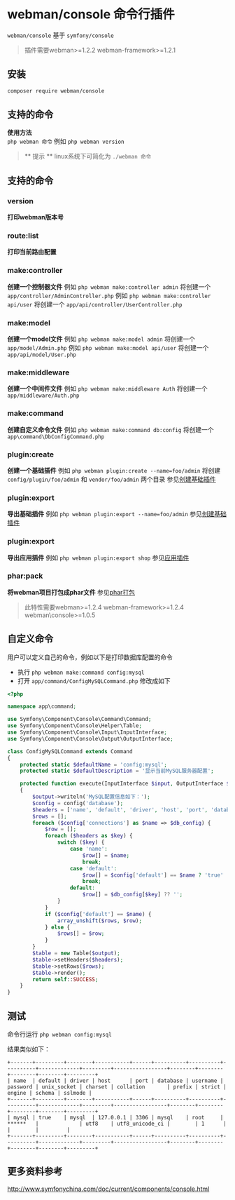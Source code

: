 # webman/console 命令行插件

`webman/console` 基于 `symfony/console`

> 插件需要webman>=1.2.2 webman-framework>=1.2.1

## 安装
 
```sh
composer require webman/console
```

## 支持的命令
**使用方法**  
`php webman 命令`
例如 `php webman version`  

> ** 提示 **
> linux系统下可简化为 `./webman 命令`

## 支持的命令
### version
**打印webman版本号**

### route:list
**打印当前路由配置**

### make:controller
**创建一个控制器文件** 
例如 `php webman make:controller admin` 将创建一个 `app/controller/AdminController.php`
例如 `php webman make:controller api/user` 将创建一个 `app/api/controller/UserController.php`

### make:model
**创建一个model文件**
例如 `php webman make:model admin` 将创建一个 `app/model/Admin.php`
例如 `php webman make:model api/user` 将创建一个 `app/api/model/User.php`

### make:middleware
**创建一个中间件文件**
例如 `php webman make:middleware Auth` 将创建一个 `app/middleware/Auth.php`

### make:command
**创建自定义命令文件**
例如 `php webman make:command db:config` 将创建一个 `app\command\DbConfigCommand.php`

### plugin:create
**创建一个基础插件**
例如 `php webman plugin:create --name=foo/admin` 将创建`config/plugin/foo/admin` 和 `vendor/foo/admin` 两个目录
参见[创建基础插件](/doc/webman/plugin/create.html)

### plugin:export
**导出基础插件**
例如 `php webman plugin:export --name=foo/admin` 
参见[创建基础插件](/doc/webman/plugin/create.html)

### plugin:export
**导出应用插件**
例如 `php webman plugin:export shop`
参见[应用插件](/doc/webman/plugin/app.html)

### phar:pack
**将webman项目打包成phar文件**
参见[phar打包](/doc/webman/others/phar.html)
> 此特性需要webman>=1.2.4 webman-framework>=1.2.4 webman\console>=1.0.5

## 自定义命令
用户可以定义自己的命令，例如以下是打印数据库配置的命令

* 执行 `php webman make:command config:mysql`
* 打开 `app/command/ConfigMySQLCommand.php` 修改成如下

```php
<?php

namespace app\command;

use Symfony\Component\Console\Command\Command;
use Symfony\Component\Console\Helper\Table;
use Symfony\Component\Console\Input\InputInterface;
use Symfony\Component\Console\Output\OutputInterface;

class ConfigMySQLCommand extends Command
{
    protected static $defaultName = 'config:mysql';
    protected static $defaultDescription = '显示当前MySQL服务器配置';

    protected function execute(InputInterface $input, OutputInterface $output)
    {
        $output->writeln('MySQL配置信息如下：');
        $config = config('database');
        $headers = ['name', 'default', 'driver', 'host', 'port', 'database', 'username', 'password', 'unix_socket', 'charset', 'collation', 'prefix', 'strict', 'engine', 'schema', 'sslmode'];
        $rows = [];
        foreach ($config['connections'] as $name => $db_config) {
            $row = [];
            foreach ($headers as $key) {
                switch ($key) {
                    case 'name':
                        $row[] = $name;
                        break;
                    case 'default':
                        $row[] = $config['default'] == $name ? 'true' : 'false';
                        break;
                    default:
                        $row[] = $db_config[$key] ?? '';
                }
            }
            if ($config['default'] == $name) {
                array_unshift($rows, $row);
            } else {
                $rows[] = $row;
            }
        }
        $table = new Table($output);
        $table->setHeaders($headers);
        $table->setRows($rows);
        $table->render();
        return self::SUCCESS;
    }
}
```
  
## 测试

命令行运行 `php webman config:mysql`

结果类似如下：
```
+-------+---------+--------+-----------+------+----------+----------+----------+-------------+---------+-----------------+--------+--------+--------+--------+---------+
| name  | default | driver | host      | port | database | username | password | unix_socket | charset | collation       | prefix | strict | engine | schema | sslmode |
+-------+---------+--------+-----------+------+----------+----------+----------+-------------+---------+-----------------+--------+--------+--------+--------+---------+
| mysql | true    | mysql  | 127.0.0.1 | 3306 | mysql    | root     | ******   |             | utf8    | utf8_unicode_ci |        | 1      |        |        |         |
+-------+---------+--------+-----------+------+----------+----------+----------+-------------+---------+-----------------+--------+--------+--------+--------+---------+
```

## 更多资料参考
http://www.symfonychina.com/doc/current/components/console.html
